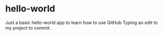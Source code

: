 # hello-world
Just a basic hello-world app to learn how to use GitHub
Typing an edit to my project to commit.
